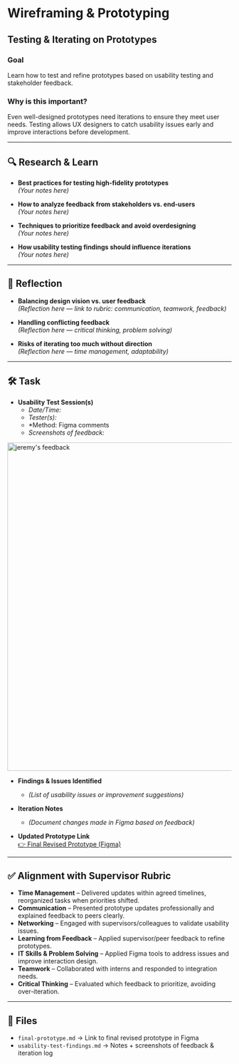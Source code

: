 # Wireframing & Prototyping  
## Testing & Iterating on Prototypes  

### Goal  
Learn how to test and refine prototypes based on usability testing and stakeholder feedback.

### Why is this important?  
Even well-designed prototypes need iterations to ensure they meet user needs. Testing allows UX designers to catch usability issues early and improve interactions before development.

---

## 🔍 Research & Learn  

- **Best practices for testing high-fidelity prototypes**  
  *(Your notes here)*  

- **How to analyze feedback from stakeholders vs. end-users**  
  *(Your notes here)*  

- **Techniques to prioritize feedback and avoid overdesigning**  
  *(Your notes here)*  

- **How usability testing findings should influence iterations**  
  *(Your notes here)*  

---

## 📝 Reflection  

- **Balancing design vision vs. user feedback**  
  *(Reflection here — link to rubric: communication, teamwork, feedback)*  

- **Handling conflicting feedback**  
  *(Reflection here — critical thinking, problem solving)*  

- **Risks of iterating too much without direction**  
  *(Reflection here — time management, adaptability)*  

---

## 🛠️ Task  

- **Usability Test Session(s)**  
  - *Date/Time:*  
  - *Tester(s):*  
  - *Method: Figma comments 
  - *Screenshots of feedback:*  

<img width="611" height="736" alt="jeremy's feedback " src="https://github.com/user-attachments/assets/d4eb86d8-6996-4a4f-8c77-201e766f56c0" />

 
- **Findings & Issues Identified**  
  - *(List of usability issues or improvement suggestions)*  

- **Iteration Notes**  
  - *(Document changes made in Figma based on feedback)*  

- **Updated Prototype Link**  
  [👉 Final Revised Prototype (Figma)](your-figma-link-here)  

---

## ✅ Alignment with Supervisor Rubric  

- **Time Management** – Delivered updates within agreed timelines, reorganized tasks when priorities shifted.  
- **Communication** – Presented prototype updates professionally and explained feedback to peers clearly.  
- **Networking** 
– Engaged with supervisors/colleagues to validate usability issues.  
- **Learning from Feedback** – Applied supervisor/peer feedback to refine prototypes.  
- **IT Skills & Problem Solving** – Applied Figma tools to address issues and improve interaction design.  
- **Teamwork** – Collaborated with interns and responded to integration needs.  
- **Critical Thinking** – Evaluated which feedback to prioritize, avoiding over-iteration.  

---

## 📂 Files  

- `final-prototype.md` → Link to final revised prototype in Figma  
- `usability-test-findings.md` → Notes + screenshots of feedback & iteration log  


